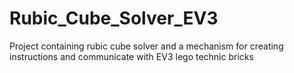 # Rubic_Cube_Solver_EV3
Project containing rubic cube solver and a mechanism for creating instructions and communicate with EV3 lego technic bricks
